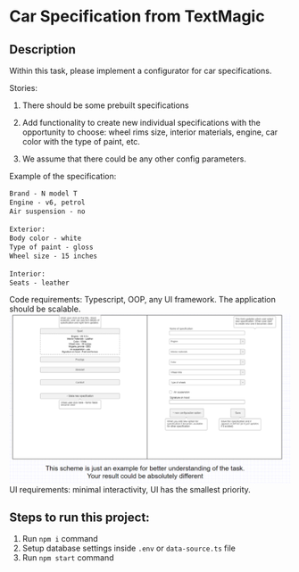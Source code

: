 # Car Specification from TextMagic

## Description

Within this task, please implement a configurator for car specifications.

Stories:

1. There should be some prebuilt specifications

2. Add functionality to create new individual specifications with the opportunity to choose: wheel rims size, interior materials, engine, car color with the type of paint, etc.

3. We assume that there could be any other config parameters.

Example of the specification:

```
Brand - N model Т
Engine - v6, petrol
Air suspension - no

Exterior:
Body color - white
Type of paint - gloss
Wheel size - 15 inches

Interior:
Seats - leather
```

Code requirements: Typescript, OOP, any UI framework. The application should be scalable.
![Mockup Image](./mockup.png)
UI requirements: minimal interactivity, UI has the smallest priority.

## Steps to run this project:

1. Run `npm i` command
2. Setup database settings inside `.env` or `data-source.ts` file
3. Run `npm start` command
